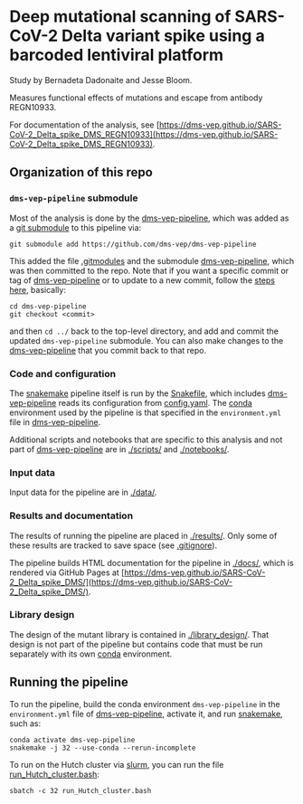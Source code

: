 # Deep mutational scanning of SARS-CoV-2 Delta variant spike using a barcoded lentiviral platform
Study by Bernadeta Dadonaite and Jesse Bloom.

Measures functional effects of mutations and escape from antibody REGN10933.

For documentation of the analysis, see [https://dms-vep.github.io/SARS-CoV-2_Delta_spike_DMS_REGN10933](https://dms-vep.github.io/SARS-CoV-2_Delta_spike_DMS_REGN10933).

## Organization of this repo

### `dms-vep-pipeline` submodule

Most of the analysis is done by the [dms-vep-pipeline](https://github.com/dms-vep/dms-vep-pipeline), which was added as a [git submodule](https://git-scm.com/book/en/v2/Git-Tools-Submodules) to this pipeline via:

    git submodule add https://github.com/dms-vep/dms-vep-pipeline

This added the file [.gitmodules](.gitmodules) and the submodule [dms-vep-pipeline](dms-vep-pipeline), which was then committed to the repo.
Note that if you want a specific commit or tag of [dms-vep-pipeline](https://github.com/dms-vep/dms-vep-pipeline) or to update to a new commit, follow the [steps here](https://stackoverflow.com/a/10916398), basically:

    cd dms-vep-pipeline
    git checkout <commit>

and then `cd ../` back to the top-level directory, and add and commit the updated `dms-vep-pipeline` submodule.
You can also make changes to the [dms-vep-pipeline](https://github.com/dms-vep/dms-vep-pipeline) that you commit back to that repo.

### Code and configuration
The [snakemake](https://snakemake.readthedocs.io/) pipeline itself is run by the [Snakefile](Snakefile), which includes [dms-vep-pipeline](https://github.com/dms-vep/dms-vep-pipeline) reads its configuration from [config.yaml](config.yaml).
The [conda](https://docs.conda.io/) environment used by the pipeline is that specified in the `environment.yml` file in [dms-vep-pipeline](dms-vep-pipeline).

Additional scripts and notebooks that are specific to this analysis and not part of [dms-vep-pipeline](https://github.com/dms-vep/dms-vep-pipeline) are in [./scripts/](scripts) and [./notebooks/](notebooks).

### Input data
Input data for the pipeline are in [./data/](data).

### Results and documentation
The results of running the pipeline are placed in [./results/](results).
Only some of these results are tracked to save space (see [.gitignore](.gitignore)).

The pipeline builds HTML documentation for the pipeline in [./docs/](docs), which is rendered via GitHub Pages at [https://dms-vep.github.io/SARS-CoV-2_Delta_spike_DMS/](https://dms-vep.github.io/SARS-CoV-2_Delta_spike_DMS/).

### Library design
The design of the mutant library is contained in [./library_design/](library_design).
That design is not part of the pipeline but contains code that must be run separately with its own [conda](https://docs.conda.io/) environment.

## Running the pipeline
To run the pipeline, build the conda environment `dms-vep-pipeline` in the `environment.yml` file of [dms-vep-pipeline](https://github.com/dms-vep/dms-vep-pipeline), activate it, and run [snakemake](https://snakemake.readthedocs.io/), such as:

    conda activate dms-vep-pipeline
    snakemake -j 32 --use-conda --rerun-incomplete

To run on the Hutch cluster via [slurm](https://slurm.schedmd.com/), you can run the file [run_Hutch_cluster.bash](run_Hutch_cluster.bash):

    sbatch -c 32 run_Hutch_cluster.bash

